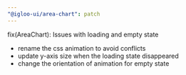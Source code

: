 ```yaml
---
"@igloo-ui/area-chart": patch
---
```


fix(AreaChart): Issues with loading and empty state
- rename the css animation to avoid conflicts
- update y-axis size when the loading state disappeared 
- change the orientation of animation for empty state
 
